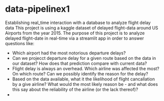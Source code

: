 # data-pipelinex1
Establishing real_time interaction with a database to analyze flight delay data
This project is using a kaggle dataset of delayed flight-data around US Airports from the year 2015.
The purpose of this project is to analyze delayed flight-date in real-time via a streamlit app in order to answer questions like:
- Which airport had the most notorious departure delays?
- Can we projecct departure delay for a given route based on the data in our dataset? How does that prediction compare with current data?
- Flight delay is always an overhead. Which airline was affected the most? On which route? Can we possibly identify the reason for the delay?
- Based on the data available, what it the likelihood of flight cancallation by a give airline? What would the most likely reason be - and what does this say about the reliability of the airline (or the lack thereof)?
- 
